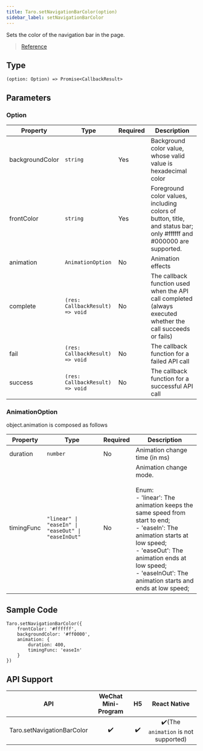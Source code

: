 ```yaml
---
title: Taro.setNavigationBarColor(option)
sidebar_label: setNavigationBarColor
---
```


Sets the color of the navigation bar in the page.

> [Reference](https://developers.weixin.qq.com/miniprogram/en/dev/api/ui/navigation-bar/wx.setNavigationBarColor.html)

## Type

```tsx
(option: Option) => Promise<CallbackResult>
```

## Parameters

### Option

<table>
  <thead>
    <tr>
      <th>Property</th>
      <th>Type</th>
      <th style={{ textAlign: "center"}}>Required</th>
      <th>Description</th>
    </tr>
  </thead>
  <tbody>
    <tr>
      <td>backgroundColor</td>
      <td><code>string</code></td>
      <td style={{ textAlign: "center"}}>Yes</td>
      <td>Background color value, whose valid value is hexadecimal color</td>
    </tr>
    <tr>
      <td>frontColor</td>
      <td><code>string</code></td>
      <td style={{ textAlign: "center"}}>Yes</td>
      <td>Foreground color values, including colors of button, title, and status bar; only #ffffff and #000000 are supported.</td>
    </tr>
    <tr>
      <td>animation</td>
      <td><code>AnimationOption</code></td>
      <td style={{ textAlign: "center"}}>No</td>
      <td>Animation effects</td>
    </tr>
    <tr>
      <td>complete</td>
      <td><code>(res: CallbackResult) =&gt; void</code></td>
      <td style={{ textAlign: "center"}}>No</td>
      <td>The callback function used when the API call completed (always executed whether the call succeeds or fails)</td>
    </tr>
    <tr>
      <td>fail</td>
      <td><code>(res: CallbackResult) =&gt; void</code></td>
      <td style={{ textAlign: "center"}}>No</td>
      <td>The callback function for a failed API call</td>
    </tr>
    <tr>
      <td>success</td>
      <td><code>(res: CallbackResult) =&gt; void</code></td>
      <td style={{ textAlign: "center"}}>No</td>
      <td>The callback function for a successful API call</td>
    </tr>
  </tbody>
</table>

### AnimationOption

object.animation is composed as follows

<table>
  <thead>
    <tr>
      <th>Property</th>
      <th>Type</th>
      <th style={{ textAlign: "center"}}>Required</th>
      <th>Description</th>
    </tr>
  </thead>
  <tbody>
    <tr>
      <td>duration</td>
      <td><code>number</code></td>
      <td style={{ textAlign: "center"}}>No</td>
      <td>Animation change time (in ms)</td>
    </tr>
    <tr>
      <td>timingFunc</td>
      <td><code>&quot;linear&quot; | &quot;easeIn&quot; | &quot;easeOut&quot; | &quot;easeInOut&quot;</code></td>
      <td style={{ textAlign: "center"}}>No</td>
      <td>Animation change mode.<br /><br />Enum: <br />- 'linear': The animation keeps the same speed from start to end;<br />- 'easeIn': The animation starts at low speed;<br />- 'easeOut': The animation ends at low speed;<br />- 'easeInOut': The animation starts and ends at low speed;</td>
    </tr>
  </tbody>
</table>

## Sample Code

```tsx
Taro.setNavigationBarColor({
    frontColor: '#ffffff',
    backgroundColor: '#ff0000',
    animation: {
        duration: 400,
        timingFunc: 'easeIn'
    }
})
```

## API Support

| API | WeChat Mini-Program | H5 | React Native |
| :---: | :---: | :---: | :---: |
| Taro.setNavigationBarColor | ✔️ | ✔️ | ✔️(The `animation` is not supported) |
